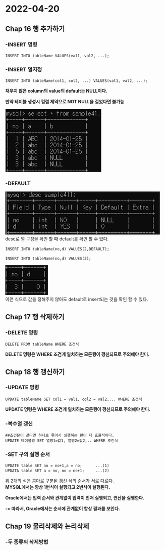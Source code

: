# 2022-04-20

## Chap 16 행 추가하기  

### -INSERT 명령
```
INSERT INTO tableName VALUES(val1, val2, ...);
```

### -INSERT 열지정
```
INSERT INTO tableName(col1, col2, ...) VALUES(val1, val2, ...);
```  
**채우지 않은 column의 value의 default는 NULL이다.**  

**만약 테이블 생성시 컬럼 제약으로 NOT NULL을 걸었다면 불가능**  
  
![img_1.png](img_1.png)  


### -DEFAULT

![img_2.png](img_2.png)  
desc로 열 구성을 확인 할 때 default를 확인 할 수 있다.
```
INSERT INTO tableName(no,d) VALUES(2,DEFAULT);
``` 
```
INSERT INTO tableName(no,d) VALUES(3); 
```  
![img_3.png](img_3.png)   
이런 식으로 값을 정해주지 않아도 default로 insert되는 것을 확인 할 수 있다.
## Chap 17 행 삭제하기  

### -DELETE 명령
```
DELETE FROM tableName WHERE 조건식
```  
**DELETE 명령은 WHERE 조건게 일치하는 모든행이 갱신되므로 주의해야 한다.**  
  

## Chap 18 행 갱신하기

### -UPDATE 명령
```
UPDATE tableName SET col1 = val1, col2 = val2,... WHERE 조건식
```  
  
**UPDATE 명령은 WHERE 조건게 일치하는 모든행이 갱신되므로 주의해야 한다.**

### -복수열 갱신
```
##조건문이 같다면 하나로 묶어서 실행하는 편이 더 효율적이다.  
UPDATE 테이블명 SET 열명1=값1, 열명2=값2,.. WHERE 조건식
```  
  
### -SET 구의 실행 순서
```
UPDATE table SET no = no+1,a = no;      ...(1)
UPDATA table SET a = no, no = no+1;     ...(2)
```  
위 2개의 식은 콤마로 구분된 갱신 식의 순서가 서로 다르다.  
**MYSQL에서는 항상 1번식이 실행되고 2번식이 실행된다.**  
  
**Oracle에서는 입력 순서와 관계없이 입력이 먼저 실행되고, 연산을 실행한다.**  
  
**-> 따라서, Oracle에서는 순서에 관계없이 항상 결과를 보인다.**  


## Chap 19 물리삭제와 논리삭제

### -두 종류의 삭제방법



